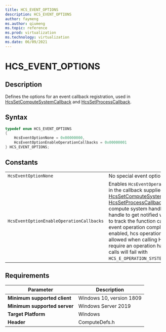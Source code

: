 ```yaml
---
title: HCS_EVENT_OPTIONS
description: HCS_EVENT_OPTIONS
author: faymeng
ms.author: qiumeng
ms.topic: reference
ms.prod: virtualization
ms.technology: virtualization
ms.date: 06/09/2021
---
```

# HCS_EVENT_OPTIONS

## Description

Defines the options for an event callback registration, used in [HcsSetComputeSystemCallback](./HcsSetComputeSystemCallback.md) and [HcsSetProcessCallback](./HcsSetProcessCallback.md).

## Syntax

```cpp
typedef enum HCS_EVENT_OPTIONS
{
    HcsEventOptionNone = 0x00000000,
    HcsEventOptionEnableOperationCallbacks = 0x00000001
} HCS_EVENT_OPTIONS;
```

## Constants

|||
|---|---|
|`HcsEventOptionNone`|No special event options.|
|`HcsEventOptionEnableOperationCallbacks`|Enables `HcsEventOperationCallback` [event type](./HCS_EVENT_TYPE.md) in the callback supplied in [HcsSetComputeSystemCallback](./HcsSetComputeSystemCallback.md) and [HcsSetProcessCallback](./HcsSetProcessCallback.md). This allows for a compute system handle or compute process handle to get notified when the operation used to track the function call completes. When event operation completion callbacks are enabled, hcs operations with callbacks are not allowed when calling HCS functions that require an operation handle. Such function calls will fail with `HCS_E_OPERATION_SYSTEM_CALLBACK_ALREADY_SET`.|


## Requirements

|Parameter|Description|
|---|---|
| **Minimum supported client** | Windows 10, version 1809 |
| **Minimum supported server** | Windows Server 2019 |
| **Target Platform** | Windows |
| **Header** | ComputeDefs.h |
